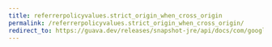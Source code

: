 ```yaml
---
title: referrerpolicyvalues.strict_origin_when_cross_origin
permalink: /referrerpolicyvalues.strict_origin_when_cross_origin/
redirect_to: https://guava.dev/releases/snapshot-jre/api/docs/com/google/common/net/HttpHeaders.ReferrerPolicyValues.html#STRICT_ORIGIN_WHEN_CROSS_ORIGIN
---
```

